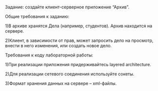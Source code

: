 Задание: создайте клиент-серверное приложение “Архив”.

Общие требования к заданию:

1)В архиве хранятся Дела (например, студентов). Архив находится на сервере.

2)Клиент, в зависимости от прав, может запросить дело на просмотр, внести в
него изменения, или создать новое дело.

Требования к коду лабораторной работы:

1)При реализации приложения придерживайтесь layered architecture.

2)Для реализации сетевого соединения используйте сокеты.

3)Формат хранения данных на сервере – xml-файлы.
